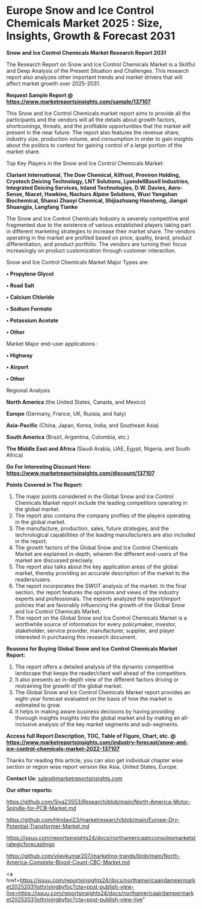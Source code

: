 # Europe Snow and Ice Control Chemicals Market 2025 : Size, Insights, Growth & Forecast 2031

<strong>Snow and Ice Control Chemicals Market Research Report 2031</strong>

The Research Report on Snow and Ice Control Chemicals Market is a Skillful and Deep Analysis of the Present Situation and Challenges. This research report also analyzes other important trends and market drivers that will affect market growth over 2025-2031.

<strong>Request Sample Report @ <a href=https://www.marketreportsinsights.com/sample/137107>https://www.marketreportsinsights.com/sample/137107</a></strong>

This Snow and Ice Control Chemicals market report aims to provide all the participants and the vendors will all the details about growth factors, shortcomings, threats, and the profitable opportunities that the market will present in the near future. The report also features the revenue share, industry size, production volume, and consumption in order to gain insights about the politics to contest for gaining control of a large portion of the market share.

Top Key Players in the Snow and Ice Control Chemicals Market:

<strong>Clariant International, The Dow Chemical, Kilfrost, Proviron Holding, Cryotech Deicing Technology, LNT Solutions, LyondellBasell Industries, Integrated Deicing Services, Inland Technologies, D.W. Davies, Aero-Sense, Niacet, Hawkins, Nachurs Alpine Solutions, Wuxi Yangshan Biochemical, Shanxi Zhaoyi Chemical, Shijiazhuang Haosheng, Jiangxi Shuangjia, Langfang Tianke</strong>

The Snow and Ice Control Chemicals Industry is severely competitive and fragmented due to the existence of various established players taking part in different marketing strategies to increase their market share. The vendors operating in the market are profiled based on price, quality, brand, product differentiation, and product portfolio. The vendors are turning their focus increasingly on product customization through customer interaction.

Snow and Ice Control Chemicals Market Major Types are:

<strong>• Propylene Glycol

• Road Salt

• Calcium Chloride

• Sodium Formate

• Potassium Acetate

• Other</strong>

Market Major end-user applications :

<strong>• Highway

• Airport

• Other</strong>

Regional Analysis

</u><strong><b>North America</b></strong> (the United States, Canada, and Mexico)

<strong><b>Europe </b></strong>(Germany, France, UK, Russia, and Italy)

<strong><b>Asia-Pacific</b></strong> (China, Japan, Korea, India, and Southeast Asia)

<strong><b>South America</b></strong> (Brazil, Argentina, Colombia, etc.)

<strong><b>The Middle East and Africa</b></strong> (Saudi Arabia, UAE, Egypt, Nigeria, and South Africa)

<strong>Go For Interesting Discount Here: <a href=https://www.marketreportsinsights.com/discount/137107>https://www.marketreportsinsights.com/discount/137107</a></strong>

<strong>Points Covered in The Report:</strong>
<ol>
  <li>The major points considered in the Global Snow and Ice Control Chemicals Market report include the leading competitors operating in the global market.</li>
  <li>The report also contains the company profiles of the players operating in the global market.</li>
  <li>The manufacture, production, sales, future strategies, and the technological capabilities of the leading manufacturers are also included in the report.</li>
  <li>The growth factors of the Global Snow and Ice Control Chemicals Market are explained in-depth, wherein the different end-users of the market are discussed precisely.</li>
  <li>The report also talks about the key application areas of the global market, thereby providing an accurate description of the market to the readers/users.</li>
  <li>The report incorporates the SWOT analysis of the market. In the final section, the report features the opinions and views of the industry experts and professionals. The experts analyzed the export/import policies that are favorably influencing the growth of the Global Snow and Ice Control Chemicals Market.</li>
  <li>The report on the Global Snow and Ice Control Chemicals Market is a worthwhile source of information for every policymaker, investor, stakeholder, service provider, manufacturer, supplier, and player interested in purchasing this research document.</li>
</ol>
<strong>Reasons for Buying Global Snow and Ice Control Chemicals Market Report:</strong>

<ol>
  <li>The report offers a detailed analysis of the dynamic competitive landscape that keeps the reader/client well ahead of the competitors.</li>
  <li>It also presents an in-depth view of the different factors driving or restraining the growth of the global market.</li>
  <li>The Global Snow and Ice Control Chemicals Market report provides an eight-year forecast evaluated on the basis of how the market is estimated to grow.</li>
  <li>It helps in making aware business decisions by having providing thorough insights insights into the global market and by making an all-inclusive analysis of the key market segments and sub-segments.</li>
</ol>
<strong>Access full Report Description, TOC, Table of Figure, Chart, etc. @ <a href=https://www.marketreportsinsights.com/industry-forecast/snow-and-ice-control-chemicals-market-2022-137107>https://www.marketreportsinsights.com/industry-forecast/snow-and-ice-control-chemicals-market-2022-137107</a></strong>


Thanks for reading this article; you can also get individual chapter wise section or region wise report version like Asia, United States, Europe.

<strong>Contact Us:</strong>
sales@marketreportsinsights.com

<strong>Our other reports:</strong>

<a href=https://github.com/Siya23553/Research/blob/main/North-America-Motor-Spindle-for-PCB-Market.md>https://github.com/Siya23553/Research/blob/main/North-America-Motor-Spindle-for-PCB-Market.md</a>

<a href=https://github.com/Hindavi23/marketresearch/blob/main/Europe-Dry-Potential-Transformer-Market.md>https://github.com/Hindavi23/marketresearch/blob/main/Europe-Dry-Potential-Transformer-Market.md</a>

<a href=https://issuu.com/reportsinsights24/docs/northamericaatcconsolesmarketstrategicforecastingo>https://issuu.com/reportsinsights24/docs/northamericaatcconsolesmarketstrategicforecastingo</a>

<a href=https://github.com/vijaykumar207/marketing-trands/blob/main/North-America-Complete-Blood-Count-CBC-Market.md>https://github.com/vijaykumar207/marketing-trands/blob/main/North-America-Complete-Blood-Count-CBC-Market.md</a>

<a href=https://issuu.com/reportsinsights24/docs/northamericaairdampermarket20252031isthrivingbyfoc?cta=post-publish-view-live>https://issuu.com/reportsinsights24/docs/northamericaairdampermarket20252031isthrivingbyfoc?cta=post-publish-view-live</a>"
